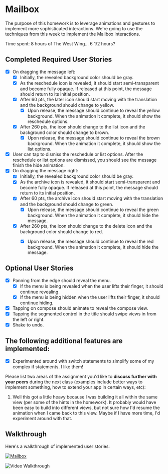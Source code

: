 # Mailbox

The purpose of this homework is to leverage animations and gestures to implement more sophisticated interactions. We're going to use the techniques from this week to implement the Mailbox interactions.

Time spent: 8 hours of The West Wing... 6 1/2 hours?

## Completed Required User Stories

- [X] On dragging the message left:
  - [X] Initially, the revealed background color should be gray.
  - [X] As the reschedule icon is revealed, it should start semi-transparent and become fully opaque. If released at this point, the message should return to its initial position.
  - [X] After 60 pts, the later icon should start moving with the translation and the background should change to yellow.
    - [X] Upon release, the message should continue to reveal the yellow background. When the animation it complete, it should show the reschedule options.
  - [X] After 260 pts, the icon should change to the list icon and the background color should change to brown.
    - [X] Upon release, the message should continue to reveal the brown background. When the animation it complete, it should show the list options.

- [X] User can tap to dismiss the reschedule or list options. After the reschedule or list options are dismissed, you should see the message finish the hide animation.
- [X] On dragging the message right:
  - [X] Initially, the revealed background color should be gray.
  - [X] As the archive icon is revealed, it should start semi-transparent and become fully opaque. If released at this point, the message should return to its initial position.
  - [X] After 60 pts, the archive icon should start moving with the translation and the background should change to green.
    - [X] Upon release, the message should continue to reveal the green background. When the animation it complete, it should hide the message.
  - [X] After 260 pts, the icon should change to the delete icon and the background color should change to red.
    - [X] Upon release, the message should continue to reveal the red background. When the animation it complete, it should hide the message.


## Optional User Stories

- [X] Panning from the edge should reveal the menu.
  - [X] If the menu is being revealed when the user lifts their finger, it should continue revealing.
  - [X] If the menu is being hidden when the user lifts their finger, it should continue hiding.
- [X] Tapping on compose should animate to reveal the compose view.
- [X] Tapping the segmented control in the title should swipe views in from the left or right.
- [X] Shake to undo.

## The following **additional** features are implemented:

- [X] Experimented around with switch statements to simplify some of my complex if statements. I like them!

Please list two areas of the assignment you'd like to **discuss further with your peers** during the next class (examples include better ways to implement something, how to extend your app in certain ways, etc):

1. Well this got a little heavy because I was building it all within the same view (per some of the hints in the homework). It probably would have been easy to build into different views, but not sure how I'd resume the animation when I came back to this view. Maybe if I have more time, I'd experiment around with that.

## Walkthrough 

Here's a walkthrough of implemented user stories:

[![Mailbox](http://i.imgur.com/ZLUm3u0.png)](https://youtu.be/yaU1hNtMAAI "Mailbox")

<img src='http://i.imgur.com/link/to/your/gif/file.gif' title='Video Walkthrough' width='' alt='Video Walkthrough' />
